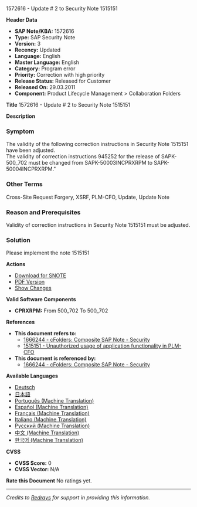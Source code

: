 1572616 - Update # 2 to Security Note 1515151

**Header Data**
- **SAP Note/KBA:** 1572616
- **Type:** SAP Security Note
- **Version:** 3
- **Recency:** Updated
- **Language:** English
- **Master Language:** English
- **Category:** Program error
- **Priority:** Correction with high priority
- **Release Status:** Released for Customer
- **Released On:** 29.03.2011
- **Component:** Product Lifecycle Management > Collaboration Folders

**Title**
1572616 - Update # 2 to Security Note 1515151

**Description**
<div class="mono"><h3 data-toc-skip class="section" id="Symptom">Symptom</h3><p>The validity of the following correction instructions in Security Note 1515151 have been adjusted.<br />The validity of correction instructions 945252 for the release of SAPK-500_702 must be changed from SAPK-50003INCPRXRPM to SAPK-50004INCPRXRPM."</p><h3 data-toc-skip class="section" id="Other Terms">Other Terms</h3><p>Cross-Site Request Forgery, XSRF, PLM-CFO, Update, Update Note</p><h3 data-toc-skip class="section" id="Reason and Prerequisites">Reason and Prerequisites</h3><p>Validity of correction instructions in Security Note 1515151 must be adjusted.</p><h3 data-toc-skip class="section" id="Solution">Solution</h3><p>Please implement the note 1515151</p></div>

**Actions**
- [Download for SNOTE](https://notesdownloads.sap.com/note/0040000017222862017)
- [PDF Version](https://userapps.support.sap.com/sap/support/sfm/notes/print/0001572616?language=en-US&token=85D36656F54F934822B1A754A3AAC8AF)
- [Show Changes](https://me.sap.com/notesLatestChanges/0001572616/E/diff)

**Valid Software Components**
- **CPRXRPM:** From 500_702 To 500_702

**References**
- **This document refers to:**
  - [1666244 - cFolders: Composite SAP Note - Security](https://me.sap.com/notes/1666244)
  - [1515151 - Unauthorized usage of application functionality in PLM-CFO](https://me.sap.com/notes/1515151)
- **This document is referenced by:**
  - [1666244 - cFolders: Composite SAP Note - Security](https://me.sap.com/notes/1666244)

**Available Languages**
- [Deutsch](https://me.sap.com/notes/0001572616/D)
- [日本語](https://me.sap.com/notes/0001572616/J)
- [Português (Machine Translation)](https://me.sap.com/notes/0001572616/P)
- [Español (Machine Translation)](https://me.sap.com/notes/0001572616/S)
- [Français (Machine Translation)](https://me.sap.com/notes/0001572616/F)
- [Italiano (Machine Translation)](https://me.sap.com/notes/0001572616/I)
- [Русский (Machine Translation)](https://me.sap.com/notes/0001572616/R)
- [中文 (Machine Translation)](https://me.sap.com/notes/0001572616/1)
- [한국어 (Machine Translation)](https://me.sap.com/notes/0001572616/3)

**CVSS**
- **CVSS Score:** 0
- **CVSS Vector:** N/A

**Rate this Document**
No ratings yet.

---

*Credits to [Redrays](https://redrays.io) for support in providing this information.*
